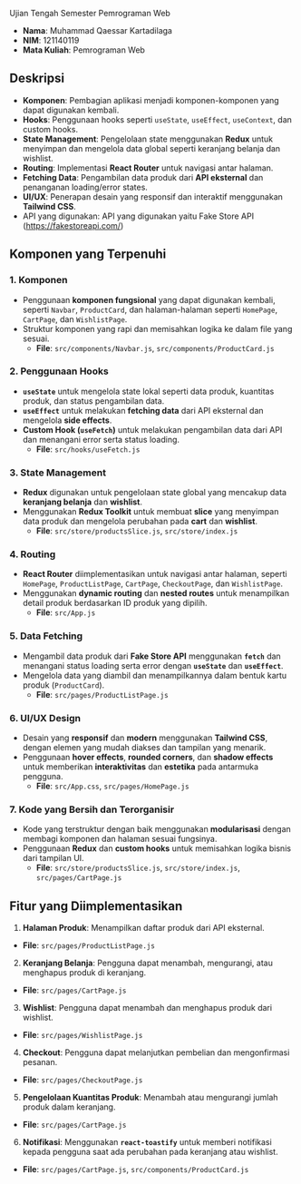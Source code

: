 Ujian Tengah Semester Pemrograman Web

- **Nama**: Muhammad Qaessar Kartadilaga
- **NIM**: 121140119
- **Mata Kuliah**: Pemrograman Web

## **Deskripsi**
- **Komponen**: Pembagian aplikasi menjadi komponen-komponen yang dapat digunakan kembali.
- **Hooks**: Penggunaan hooks seperti `useState`, `useEffect`, `useContext`, dan custom hooks.
- **State Management**: Pengelolaan state menggunakan **Redux** untuk menyimpan dan mengelola data global seperti keranjang belanja dan wishlist.
- **Routing**: Implementasi **React Router** untuk navigasi antar halaman.
- **Fetching Data**: Pengambilan data produk dari **API eksternal** dan penanganan loading/error states.
- **UI/UX**: Penerapan desain yang responsif dan interaktif menggunakan **Tailwind CSS**.
- API yang digunakan: API yang digunakan yaitu Fake Store API (https://fakestoreapi.com/)

## **Komponen yang Terpenuhi**
### **1. Komponen**
- Penggunaan **komponen fungsional** yang dapat digunakan kembali, seperti `Navbar`, `ProductCard`, dan halaman-halaman seperti `HomePage`, `CartPage`, dan `WishlistPage`.
- Struktur komponen yang rapi dan memisahkan logika ke dalam file yang sesuai.
  - **File**: `src/components/Navbar.js`, `src/components/ProductCard.js`

### **2. Penggunaan Hooks**
- **`useState`** untuk mengelola state lokal seperti data produk, kuantitas produk, dan status pengambilan data.
- **`useEffect`** untuk melakukan **fetching data** dari API eksternal dan mengelola **side effects**.
- **Custom Hook (`useFetch`)** untuk melakukan pengambilan data dari API dan menangani error serta status loading.
  - **File**: `src/hooks/useFetch.js`

### **3. State Management**
- **Redux** digunakan untuk pengelolaan state global yang mencakup data **keranjang belanja** dan **wishlist**.
- Menggunakan **Redux Toolkit** untuk membuat **slice** yang menyimpan data produk dan mengelola perubahan pada **cart** dan **wishlist**.
  - **File**: `src/store/productsSlice.js`, `src/store/index.js`

### **4. Routing**
- **React Router** diimplementasikan untuk navigasi antar halaman, seperti `HomePage`, `ProductListPage`, `CartPage`, `CheckoutPage`, dan `WishlistPage`.
- Menggunakan **dynamic routing** dan **nested routes** untuk menampilkan detail produk berdasarkan ID produk yang dipilih.
  - **File**: `src/App.js`

### **5. Data Fetching**
- Mengambil data produk dari **Fake Store API** menggunakan **`fetch`** dan menangani status loading serta error dengan **`useState`** dan **`useEffect`**.
- Mengelola data yang diambil dan menampilkannya dalam bentuk kartu produk (`ProductCard`).
  - **File**: `src/pages/ProductListPage.js`

### **6. UI/UX Design**
- Desain yang **responsif** dan **modern** menggunakan **Tailwind CSS**, dengan elemen yang mudah diakses dan tampilan yang menarik.
- Penggunaan **hover effects**, **rounded corners**, dan **shadow effects** untuk memberikan **interaktivitas** dan **estetika** pada antarmuka pengguna.
  - **File**: `src/App.css`, `src/pages/HomePage.js`

### **7. Kode yang Bersih dan Terorganisir**
- Kode yang terstruktur dengan baik menggunakan **modularisasi** dengan membagi komponen dan halaman sesuai fungsinya.
- Penggunaan **Redux** dan **custom hooks** untuk memisahkan logika bisnis dari tampilan UI.
  - **File**: `src/store/productsSlice.js`, `src/store/index.js`, `src/pages/CartPage.js`

## **Fitur yang Diimplementasikan**
1. **Halaman Produk**: Menampilkan daftar produk dari API eksternal.
  - **File**: `src/pages/ProductListPage.js`
2. **Keranjang Belanja**: Pengguna dapat menambah, mengurangi, atau menghapus produk di keranjang.
  - **File**: `src/pages/CartPage.js`
3. **Wishlist**: Pengguna dapat menambah dan menghapus produk dari wishlist.
  - **File**: `src/pages/WishlistPage.js`
4. **Checkout**: Pengguna dapat melanjutkan pembelian dan mengonfirmasi pesanan.
  - **File**: `src/pages/CheckoutPage.js`
5. **Pengelolaan Kuantitas Produk**: Menambah atau mengurangi jumlah produk dalam keranjang.
  - **File**: `src/pages/CartPage.js`
6. **Notifikasi**: Menggunakan **`react-toastify`** untuk memberi notifikasi kepada pengguna saat ada perubahan pada keranjang atau wishlist.
  - **File**: `src/pages/CartPage.js`, `src/components/ProductCard.js`